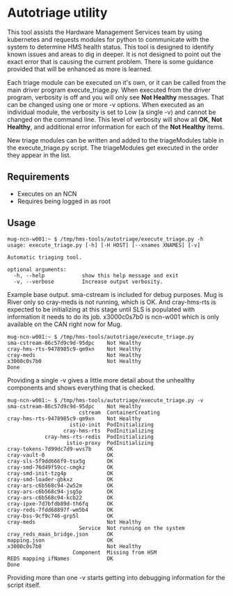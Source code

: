 # Autotriage utility

This tool assists the Hardware Management Services team by using kubernetes and
requests modules for python to communicate with the system to determine HMS
health status. This tool is designed to identify known issues and areas to dig
in deeper. It is not designed to point out the exact error that is causing the
current problem. There is some guidance provided that will be enhanced as more
is learned.

Each triage module can be executed on it's own, or it can be called from the
main driver program execute_triage.py. When executed from the driver program,
verbosity is off and you will only see **Not Healthy** messages. That can be
changed using one or more -v options. When executed as an individual module,
the verbosity is set to Low (a single -v) and cannot be changed on the command
line.  This level of verbosity will show all **OK**, **Not Healthy**, and
additional error information for each of the **Not Healthy** items.

New triage modules can be written and added to the triageModules table in the
execute_triage.py script. The triageModules get executed in the order they
appear in the list.

## Requirements
* Executes on an NCN
* Requires being logged in as root

## Usage
```
mug-ncn-w001:~ $ /tmp/hms-tools/autotriage/execute_triage.py -h
usage: execute_triage.py [-h] [-H HOST] [--xnames XNAMES] [-v]

Automatic triaging tool.

optional arguments:
  -h, --help            show this help message and exit
  -v, --verbose         Increase output verbosity.
```

Example base output. sma-cstream is included for debug purposes. Mug is River
only so cray-meds is not running, which is OK. And cray-hms-rts is expected to
be initializing at this stage until SLS is populated with information it needs
to do its job. x3000c0s7b0 is ncn-w001 which is only available on the CAN right
now for Mug.

```
mug-ncn-w001:~ $ /tmp/hms-tools/autotriage/execute_triage.py
sma-cstream-86c57d9c9d-95dpc    Not Healthy
cray-hms-rts-9478985c9-qm9xn    Not Healthy
cray-meds                       Not Healthy
x3000c0s7b0                     Not Healthy
Done
```

Providing a single -v gives a little more detail about the unhealthy components
and shows everything that is checked.

```
mug-ncn-w001:~ $ /tmp/hms-tools/autotriage/execute_triage.py -v
sma-cstream-86c57d9c9d-95dpc    Not Healthy
                       cstream  ContainerCreating
cray-hms-rts-9478985c9-qm9xn    Not Healthy
                    istio-init  PodInitializing
                  cray-hms-rts  PodInitializing
            cray-hms-rts-redis  PodInitializing
                   istio-proxy  PodInitializing
cray-tokens-7d99dc7d9-wvs7b     OK
cray-vault-0                    OK
cray-sls-5f9dd666f9-tsx5g       OK
cray-smd-76d49f59cc-cmgkz       OK
cray-smd-init-tzg4p             OK
cray-smd-loader-gbkxz           OK
cray-ars-c6b568c94-2w52m        OK
cray-ars-c6b568c94-jsg5p        OK
cray-ars-c6b568c94-kcb22        OK
cray-ipxe-7d7bfdb89d-th6fq      OK
cray-reds-7fdd68897f-wm5b4      OK
cray-bss-9cf9c746-grp5l         OK
cray-meds                       Not Healthy
                       Service  Not running on the system
cray_reds_maas_bridge.json      OK
mapping.json                    OK
x3000c0s7b0                     Not Healthy
                     Component  Missing from HSM
REDS mapping ifNames            OK
Done
```

Providing more than one -v starts getting into debugging information for the
script itself.

